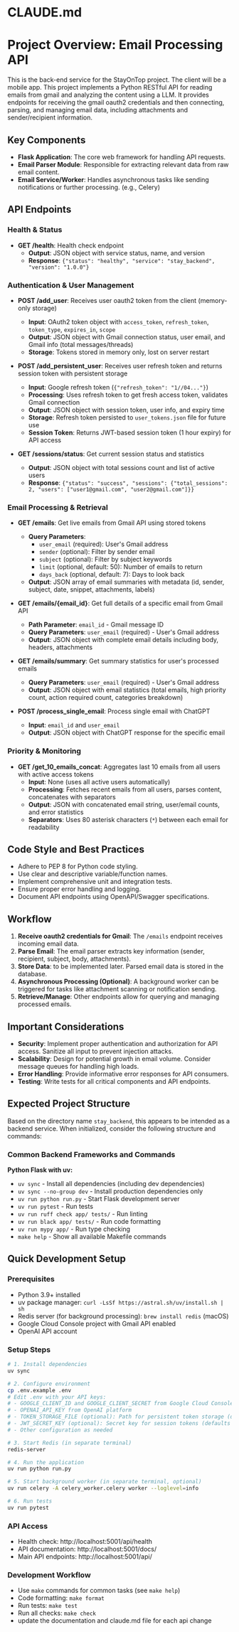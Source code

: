 # CLAUDE.md

# Project Overview: Email Processing API

This is the back-end service for the StayOnTop project. The client will be a mobile app.
This project implements a Python RESTful API for reading emails from gmail and analyzing the content using a LLM. It provides endpoints for receiving the gmail oauth2 credentials and then connecting, parsing, and managing email data, including attachments and sender/recipient information.


## Key Components

- **Flask Application**: The core web framework for handling API requests.
- **Email Parser Module**: Responsible for extracting relevant data from raw email content.
- **Email Service/Worker**: Handles asynchronous tasks like sending notifications or further processing. (e.g., Celery)

## API Endpoints

### Health & Status
- **GET /health**: Health check endpoint
    - **Output**: JSON object with service status, name, and version
    - **Response**: `{"status": "healthy", "service": "stay_backend", "version": "1.0.0"}`

### Authentication & User Management
- **POST /add_user**: Receives user oauth2 token from the client (memory-only storage)
    - **Input**: OAuth2 token object with `access_token`, `refresh_token`, `token_type`, `expires_in`, `scope`
    - **Output**: JSON object with Gmail connection status, user email, and Gmail info (total messages/threads)
    - **Storage**: Tokens stored in memory only, lost on server restart

- **POST /add_persistent_user**: Receives user refresh token and returns session token with persistent storage
    - **Input**: Google refresh token (`{"refresh_token": "1//04..."}`)
    - **Processing**: Uses refresh token to get fresh access token, validates Gmail connection
    - **Output**: JSON object with session token, user info, and expiry time
    - **Storage**: Refresh token persisted to `user_tokens.json` file for future use
    - **Session Token**: Returns JWT-based session token (1 hour expiry) for API access

- **GET /sessions/status**: Get current session status and statistics
    - **Output**: JSON object with total sessions count and list of active users
    - **Response**: `{"status": "success", "sessions": {"total_sessions": 2, "users": ["user1@gmail.com", "user2@gmail.com"]}}`

### Email Processing & Retrieval
- **GET /emails**: Get live emails from Gmail API using stored tokens
    - **Query Parameters**: 
        - `user_email` (required): User's Gmail address
        - `sender` (optional): Filter by sender email
        - `subject` (optional): Filter by subject keywords
        - `limit` (optional, default: 50): Number of emails to return
        - `days_back` (optional, default: 7): Days to look back
    - **Output**: JSON array of email summaries with metadata (id, sender, subject, date, snippet, attachments, labels)

- **GET /emails/{email_id}**: Get full details of a specific email from Gmail API
    - **Path Parameter**: `email_id` - Gmail message ID
    - **Query Parameters**: `user_email` (required) - User's Gmail address
    - **Output**: JSON object with complete email details including body, headers, attachments

- **GET /emails/summary**: Get summary statistics for user's processed emails
    - **Query Parameters**: `user_email` (required) - User's Gmail address
    - **Output**: JSON object with email statistics (total emails, high priority count, action required count, categories breakdown)

- **POST /process_single_email**: Process single email with ChatGPT
    - **Input**: `email_id` and `user_email`
    - **Output**: JSON object with ChatGPT response for the specific email

### Priority & Monitoring
- **GET /get_10_emails_concat**: Aggregates last 10 emails from all users with active access tokens
    - **Input**: None (uses all active users automatically)
    - **Processing**: Fetches recent emails from all users, parses content, concatenates with separators
    - **Output**: JSON with concatenated email string, user/email counts, and error statistics
    - **Separators**: Uses 80 asterisk characters (`*`) between each email for readability

## Code Style and Best Practices

- Adhere to PEP 8 for Python code styling.
- Use clear and descriptive variable/function names.
- Implement comprehensive unit and integration tests.
- Ensure proper error handling and logging.
- Document API endpoints using OpenAPI/Swagger specifications.

## Workflow

1.  **Receive oauth2 credentials for Gmail**: The `/emails` endpoint receives incoming email data.
2.  **Parse Email**: The email parser extracts key information (sender, recipient, subject, body, attachments).
3.  **Store Data**: to be implemented later. Parsed email data is stored in the database.
4.  **Asynchronous Processing (Optional)**: A background worker can be triggered for tasks like attachment scanning or notification sending.
5.  **Retrieve/Manage**: Other endpoints allow for querying and managing processed emails.

## Important Considerations

- **Security**: Implement proper authentication and authorization for API access. Sanitize all input to prevent injection attacks.
- **Scalability**: Design for potential growth in email volume. Consider message queues for handling high loads.
- **Error Handling**: Provide informative error responses for API consumers.
- **Testing**: Write tests for all critical components and API endpoints.



## Expected Project Structure

Based on the directory name `stay_backend`, this appears to be intended as a backend service. When initialized, consider the following structure and commands:

### Common Backend Frameworks and Commands

**Python Flask with uv:**
- `uv sync` - Install all dependencies (including dev dependencies)
- `uv sync --no-group dev` - Install production dependencies only
- `uv run python run.py` - Start Flask development server
- `uv run pytest` - Run tests  
- `uv run ruff check app/ tests/` - Run linting
- `uv run black app/ tests/` - Run code formatting
- `uv run mypy app/` - Run type checking
- `make help` - Show all available Makefile commands

## Quick Development Setup

### Prerequisites
- Python 3.9+ installed
- uv package manager: `curl -LsSf https://astral.sh/uv/install.sh | sh`
- Redis server (for background processing): `brew install redis` (macOS)
- Google Cloud Console project with Gmail API enabled
- OpenAI API account

### Setup Steps
```bash
# 1. Install dependencies
uv sync

# 2. Configure environment
cp .env.example .env
# Edit .env with your API keys:
# - GOOGLE_CLIENT_ID and GOOGLE_CLIENT_SECRET from Google Cloud Console
# - OPENAI_API_KEY from OpenAI platform
# - TOKEN_STORAGE_FILE (optional): Path for persistent token storage (defaults to user_tokens.json)
# - JWT_SECRET_KEY (optional): Secret key for session tokens (defaults to dev key)
# - Other configuration as needed

# 3. Start Redis (in separate terminal)
redis-server

# 4. Run the application
uv run python run.py

# 5. Start background worker (in separate terminal, optional)
uv run celery -A celery_worker.celery worker --loglevel=info

# 6. Run tests
uv run pytest
```

### API Access
- Health check: http://localhost:5001/api/health
- API documentation: http://localhost:5001/docs/
- Main API endpoints: http://localhost:5001/api/

### Development Workflow
- Use `make` commands for common tasks (see `make help`)
- Code formatting: `make format`
- Run tests: `make test`
- Run all checks: `make check`
- update the documentation and claude.md file for each api change

